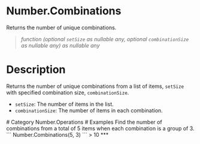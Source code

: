 # Number.Combinations
Returns the number of unique combinations.
> _function (optional <code>setSize</code> as nullable any, optional <code>combinationSize</code> as nullable any) as nullable any_

# Description 
Returns the number of unique combinations from a list of items, <code>setSize</code> with specified combination size, <code>combinationSize</code>.
<ul>
    <li><code>setSize</code>: The number of items in the list.</li>
    <li><code>combinationSize</code>: The number of items in each combination.</li>
</ul>
# Category 
Number.Operations
# Examples 
Find the number of combinations from a total of 5 items when each combination is a group of 3.
```
Number.Combinations(5, 3)
```
> 10
***
